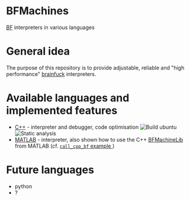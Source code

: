 # BFMachines
[BF](https://esolangs.org/wiki/Brainfuck) interpreters in various languages

# General idea
The purpose of this repository is to provide adjustable, reliable and "high performance" [brainfuck](https://esolangs.org/wiki/Brainfuck) interpreters.

# Available languages and implemented features

* [C++](cpp) - interpreter and debugger, code optimisation ![Build ubuntu](https://github.com/vil02/BFMachines/workflows/cpp_build_ubuntu_latest/badge.svg) ![Static analysis](https://github.com/vil02/BFMachines/workflows/cpp_static_analysis/badge.svg)
* [MATLAB](matlab) - interpreter, also shown how to use the C++ [BFMachineLib](cpp/BFMachineLib) from MATLAB (cf. [`call_cpp_bf` example ](matlab/examples/call_cpp_bf/run_cpp_bf.m))

# Future languages

* python
* ?
